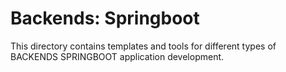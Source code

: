 # Backends: Springboot

This directory contains templates and tools for different types of BACKENDS SPRINGBOOT application development.
